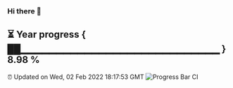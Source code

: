### Hi there 👋
⏳ Year progress { ██▁▁▁▁▁▁▁▁▁▁▁▁▁▁▁▁▁▁▁▁▁▁▁▁▁▁▁▁ } 8.98 %
---
⏰ Updated on Wed, 02 Feb 2022 18:17:53 GMT
![Progress Bar CI](https://github.com/liununu/liununu/workflows/Progress%20Bar%20CI/badge.svg)
